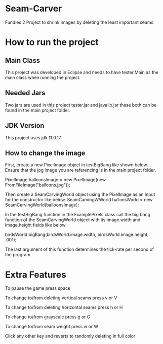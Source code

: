 # Seam-Carver
Fundies 2 Project to shrink images by deleting the least important seams.

# How to run the project
## Main Class 
This project was developed in Eclipse and needs to have tester.Main as the main class when running the project.

## Needed Jars
Two jars are used in this project tester.jar and javalib.jar these both can be found in the main project folder.

## JDK Version
This project uses jdk 11.0.17.

## How to change the image
First, create a new PixelImage object in testBigBang like shown below. Ensure that the jpg image you are referencing is in the main project folder.

PixelImage balloonsImage = new PixelImage(new FromFileImage("balloons.jpg"));

Then create a SeamCarvingWorld object using the PixelImage as an input for the constructor like below.
SeamCarvingWWorld ballonsWorld = new SeamCarvingWorld(balloonsImage);

In the testBigBang function in the ExamplePixels class call the big bang function of the SeamCarvingWorld object with its image.width and image.height fields like below.

birdsWorld.bigBang(birdsWorld.image.width, birdsWorld.image.height, .001);

The last argument of this function determines the tick-rate per second of the program. 

# Extra Features
To pause the game press space

To change to/from deleting vertical seams press v or V

To change to/from deleting horizontal seams press h or H

To change to/from grayscale press g or G

To change to/from seam weight press w or W

Click any other key and reverts to randomly deleting in full color

